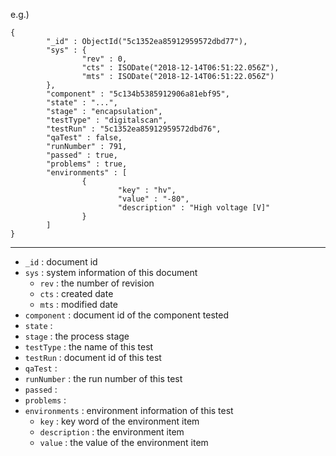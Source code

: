 e.g.) 
```
{
        "_id" : ObjectId("5c1352ea85912959572dbd77"),
        "sys" : {
                "rev" : 0,
                "cts" : ISODate("2018-12-14T06:51:22.056Z"),
                "mts" : ISODate("2018-12-14T06:51:22.056Z")
        },
        "component" : "5c134b5385912906a81ebf95",
        "state" : "...",
        "stage" : "encapsulation",
        "testType" : "digitalscan",
        "testRun" : "5c1352ea85912959572dbd76",
        "qaTest" : false,
        "runNumber" : 791,
        "passed" : true,
        "problems" : true,
        "environments" : [
                {
                        "key" : "hv",
                        "value" : "-80",
                        "description" : "High voltage [V]"
                }
        ]
}
```

---

* `_id` : document id
* `sys` : system information of this document
  * `rev` : the number of revision
  * `cts` : created date
  * `mts` : modified date
* `component` : document id of the component tested
* `state` : 
* `stage` : the process stage
* `testType` : the name of this test
* `testRun` : document id of this test
* `qaTest` : 
* `runNumber` : the run number of this test
* `passed` : 
* `problems` : 
* `environments` : environment information of this test
  * `key` : key word of the environment item
  * `description` : the environment item
  * `value` : the value of the environment item
